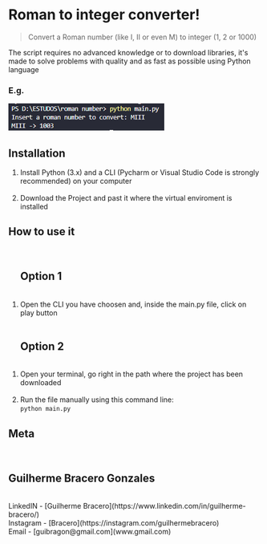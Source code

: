 # Roman to integer converter!
> Convert a Roman number (like I, II or even M) to integer (1, 2 or 1000)

The script requires no advanced knowledge or to download libraries, it's made to solve problems with quality and as fast as possible using Python language

### E.g.
![Example](roman_converter.PNG)

## Installation
<ol>
    <li>Install Python (3.x) and a CLI (Pycharm or Visual Studio Code is strongly recommended) on your computer</li><br>
    <li>Download the Project and past it where the virtual enviroment is installed</li>
</ol>


## How to use it

<ol>
    <br>
    <h2>Option 1</h2>
    <br>
    <li>Open the CLI you have choosen and, inside the main.py file, click on play button</li>
    <br>
</ol>
<ol>
    <h2>Option 2</h2>
    <br>
    <li>Open your terminal, go right in the path where the project has been downloaded</li><br>
    <li>Run the file manually using this command line: 
    <br><code>python main.py</code>
    </li>
</ol>

## Meta 
<br>

## Guilherme Bracero Gonzales 

<br>
LinkedIN - [Guilherme Bracero](https://www.linkedin.com/in/guilherme-bracero/)
<br>
Instagram - [Bracero](https://instagram.com/guilhermebracero)
<br>
Email - [guibragon@gmail.com](www.gmail.com) 